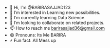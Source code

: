 - 👋 Hi, I’m @BARIRASAJJAD123
- 👀 I’m interested in Learning new possibilities.
- 🌱 I’m currently learning Data Science.
- 💞️ I’m looking to collaborate on related projects.
- 📫 How to reach me barirasajjad36@gmail.com 
- 😄 Pronouns: Its Me BARIRA 
- ⚡ Fun fact: All Mess up

<!---
BARIRASAJJAD123/BARIRASAJJAD123 is a ✨ special ✨ repository because its `README.md` (this file) appears on your GitHub profile.
You can click the Preview link to take a look at your changes.
--->
